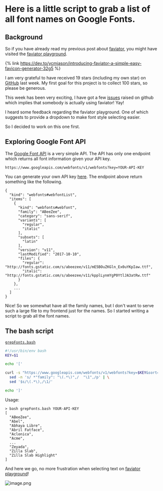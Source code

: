 # Here is a little script to grab a list of all font names on Google Fonts.

## Background
So if you have already read my previous post about [faviator](https://github.com/faviator/faviator), you might have visited the [faviator playground](https://www.faviator.xyz/playground).

{% link https://dev.to/ycmjason/introducing-faviator-a-simple-easy-favicon-generator-32g5 %}

I am very grateful to have received 19 stars (including my own star) on [GitHub](https://github.com/faviator/faviator) last week. My first goal for this project is to collect 100 stars, so please be generous.

This week has been very exciting, I have got a few [issues](https://github.com/faviator/faviator/issues?q=is%3Aissue+is%3Aclosed) raised on github which implies that somebody is actually using faviator! Yay!

I heard some feedback regarding the faviator playground. One of which suggests to provide a dropdown to make font style selecting easier.

So I decided to work on this one first.

## Exploring Google Font API
The [Google Font API](https://developers.google.com/fonts/docs/developer_api) is a very simple API. The API has only one endpoint which returns all font information given your API key.

```
https://www.googleapis.com/webfonts/v1/webfonts?key=YOUR-API-KEY
```

You can generate your own API key [here](https://developers.google.com/fonts/docs/developer_api). The endpoint above return something like the following.

```
{
  "kind": "webfonts#webfontList",
  "items": [
    {
      "kind": "webfonts#webfont",
      "family": "ABeeZee",
      "category": "sans-serif",
      "variants": [
        "regular",
        "italic"
      ],
      "subsets": [
        "latin"
      ],
      "version": "v11",
      "lastModified": "2017-10-10",
      "files": {
        "regular": "http://fonts.gstatic.com/s/abeezee/v11/mE5BOuZKGln_Ex0uYKpIaw.ttf",
        "italic": "http://fonts.gstatic.com/s/abeezee/v11/kpplLynmYgP0YtlJA3atRw.ttf"
      }
    },
    ...
  ]
}
```

Nice! So we somewhat have all the family names, but I don't want to serve such a large file to my frontend just for the names. So I started writing a script to grab all the font names.

## The bash script

[`grepFonts.bash`](https://github.com/faviator/faviator.xyz/blob/dev/scripts/grepFonts.bash)
```bash
#!/usr/bin/env bash
KEY=$1

echo '['

curl -s "https://www.googleapis.com/webfonts/v1/webfonts?key=$KEY&sort=alpha" | \
  sed -n 's/ *"family": "\(.*\)",/  "\1",/p' | \
  sed '$s/\(.*\),/\1/'

echo ']'
```

Usage:

```
> bash grepFonts.bash YOUR-API-KEY
[
  "ABeeZee",
  "Abel",
  "Abhaya Libre",
  "Abril Fatface",
  "Aclonica",
  "Acme",
  ...
  "Zeyada",
  "Zilla Slab",
  "Zilla Slab Highlight"
]
```

And here we go, no more frustration when selecting text on [faviator playground](https://www.faviator.xyz/playground)!

![image.png](https://res.cloudinary.com/practicaldev/image/fetch/s--xEEau8pF--/c_limit%2Cf_auto%2Cfl_progressive%2Cq_auto%2Cw_880/https://s14.postimg.org/yjw9efq8x/image.png)
